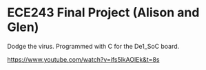 # ECE243 Final Project (Alison and Glen)
Dodge the virus.
Programmed with C for the De1_SoC board.



https://www.youtube.com/watch?v=ifs5lkAOlEk&t=8s
